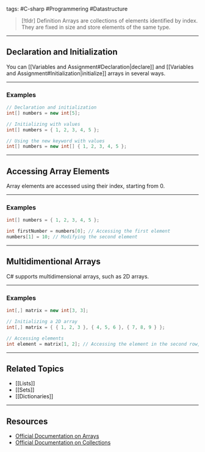 tags: #C-sharp #Programmering #Datastructure 

> [!tldr] Definition
> Arrays are collections of elements identified by index. 
> They are fixed in size and store elements of the same type. 

---

## Declaration and Initialization
You can [[Variables and Assignment#Declaration|declare]] and [[Variables and Assignment#Initialization|initialize]] arrays in several ways.

---

### Examples
```csharp
// Declaration and initialization
int[] numbers = new int[5];

// Initializing with values
int[] numbers = { 1, 2, 3, 4, 5 };

// Using the new keyword with values
int[] numbers = new int[] { 1, 2, 3, 4, 5 };
```

---

## Accessing Array Elements
Array elements are accessed using their index, starting from 0.

---

### Examples
```csharp
int[] numbers = { 1, 2, 3, 4, 5 };

int firstNumber = numbers[0]; // Accessing the first element
numbers[1] = 10; // Modifying the second element
```

---

## Multidimentional Arrays
C# supports multidimensional arrays, such as 2D arrays.

---

### Examples
```csharp
int[,] matrix = new int[3, 3];

// Initializing a 2D array
int[,] matrix = { { 1, 2, 3 }, { 4, 5, 6 }, { 7, 8, 9 } };

// Accessing elements
int element = matrix[1, 2]; // Accessing the element in the second row, third column
```

---

## Related Topics
- [[Lists]]
- [[Sets]]
- [[Dictionaries]]

---

## Resources
- [Official Documentation on Arrays](https://docs.microsoft.com/en-us/dotnet/csharp/programming-guide/arrays/)
- [Official Documentation on Collections](https://docs.microsoft.com/en-us/dotnet/csharp/programming-guide/concepts/collections)